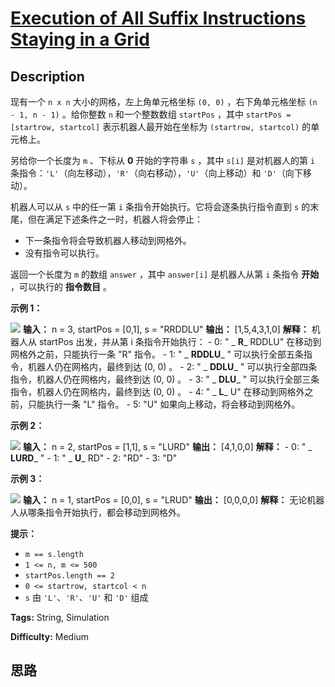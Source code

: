 # [Execution of All Suffix Instructions Staying in a Grid][title]

## Description

现有一个 `n x n` 大小的网格，左上角单元格坐标 `(0, 0)` ，右下角单元格坐标 `(n - 1, n - 1)` 。给你整数 `n`
和一个整数数组 `startPos` ，其中 `startPos = [startrow, startcol]` 表示机器人最开始在坐标为
`(startrow, startcol)` 的单元格上。

另给你一个长度为 `m` 、下标从 **0** 开始的字符串 `s` ，其中 `s[i]` 是对机器人的第 `i`
条指令：`'L'`（向左移动），`'R'`（向右移动），`'U'`（向上移动）和 `'D'`（向下移动）。

机器人可以从 `s` 中的任一第 `i` 条指令开始执行。它将会逐条执行指令直到 `s` 的末尾，但在满足下述条件之一时，机器人将会停止：

  * 下一条指令将会导致机器人移动到网格外。
  * 没有指令可以执行。

返回一个长度为 `m` 的数组 `answer` ，其中 `answer[i]` 是机器人从第 `i` 条指令 **开始**  ，可以执行的
**指令数目** 。



**示例 1：**

![](https://assets.leetcode.com/uploads/2021/12/09/1.png)
            **输入：** n = 3, startPos = [0,1], s = "RRDDLU"    **输出：** [1,5,4,3,1,0]    **解释：** 机器人从 startPos 出发，并从第 i 条指令开始执行：    - 0: " _ **R**_ RDDLU" 在移动到网格外之前，只能执行一条 "R" 指令。    - 1:  " _ **RDDLU**_ " 可以执行全部五条指令，机器人仍在网格内，最终到达 (0, 0) 。    - 2:   " _ **DDLU**_ " 可以执行全部四条指令，机器人仍在网格内，最终到达 (0, 0) 。    - 3:    " _ **DLU**_ " 可以执行全部三条指令，机器人仍在网格内，最终到达 (0, 0) 。    - 4:     " _ **L**_ U" 在移动到网格外之前，只能执行一条 "L" 指令。    - 5:      "U" 如果向上移动，将会移动到网格外。    

**示例 2：**

![](https://assets.leetcode.com/uploads/2021/12/09/2.png)
            **输入：** n = 2, startPos = [1,1], s = "LURD"    **输出：** [4,1,0,0]    **解释：**    - 0: " _ **LURD**_ "    - 1:  " _ **U**_ RD"    - 2:   "RD"    - 3:    "D"    

**示例 3：**

![](https://assets.leetcode.com/uploads/2021/12/09/3.png)
            **输入：** n = 1, startPos = [0,0], s = "LRUD"    **输出：** [0,0,0,0]    **解释：** 无论机器人从哪条指令开始执行，都会移动到网格外。    



**提示：**

  * `m == s.length`
  * `1 <= n, m <= 500`
  * `startPos.length == 2`
  * `0 <= startrow, startcol < n`
  * `s` 由 `'L'`、`'R'`、`'U'` 和 `'D'` 组成


**Tags:** String, Simulation

**Difficulty:** Medium

## 思路

[title]: https://leetcode-cn.com/problems/execution-of-all-suffix-instructions-staying-in-a-grid
